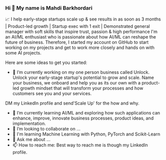 ### Hi 👋 My name is Mahdi Barkhordari
📈 I help early-stage startups scale up & see results in as soon as 3 months | Product-led growth | Startup exec with 1 exit | Demonstrated general manager with soft skills that inspire trust, passion & high performance
I'm an AI/ML enthusiast who is passionate about how AI/ML can reshape the future of business. Therefore, I started my account on GitHub to start working on my projects and get to work more closely and hands on with some AI projects. 

<!--
**mahdibeee/mahdibeee** is a ✨ _special_ ✨ repository because its `README.md` (this file) appears on your GitHub profile.-->

Here are some ideas to get you started:

- 🔭 I’m currently working on my one person business called Unlock. Unlock your early-stage startup's potential to grow and scale. Name your business, we onboard and help you as its our own with a product-led growth mindset that will transform your processes and how customers see you and your services. 

DM my LinkedIn profile and send'Scale Up' for the how and why. 
- 🌱 I’m currently learning AI/ML and exploring how such applications can enhance, improve, innovate business processes, product ideas, and implementation. 
- 👯 I’m looking to collaborate on ...
- 🧠  I'm learning Machine Learning with Python, PyTorch and Scikit-Learn
- 💬 Ask me about ...
- 📫 How to reach me: Best way to reach me is though my LinkedIn profile.

